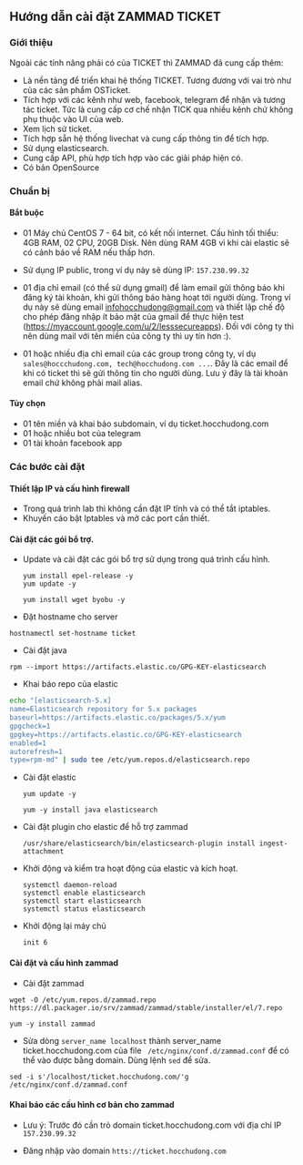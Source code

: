 ## Hướng dẫn cài đặt ZAMMAD TICKET

### Giới thiệu

Ngoài các tính năng phải có của TICKET thì ZAMMAD đã cung cấp thêm:

- Là nền tảng để triển khai hệ thống TICKET. Tương đương với vai trò như của các sản phẩm OSTicket.
- Tích hợp với các kênh như web, facebook, telegram để nhận và tương tác ticket. Tức là cung cấp cơ chế nhận TICK qua nhiều kênh chứ không phụ thuộc vào UI của web.
- Xem lịch sử ticket.
- Tích hợp sẵn hệ thống livechat và cung cấp thông tin để tích hợp.
- Sử dụng elasticsearch.
- Cung cấp API, phù hợp tích hợp vào các giải pháp hiện có.
- Có bản OpenSource

### Chuẩn bị

#### Bắt buộc
- 01 Máy chủ CentOS 7 - 64 bit, có kết nối internet.  Cấu hình tối thiểu: 4GB RAM, 02 CPU, 20GB Disk. Nên dùng RAM 4GB vì khi cài elastic sẽ có cảnh báo về RAM nếu thấp hơn.

- Sử dụng IP public, trong ví dụ này sẽ dùng IP: `157.230.99.32`

- 01 địa chỉ email (có thể sử dụng gmail) để làm email gửi thông báo khi đăng ký tài khoản, khi gửi thông báo hàng hoạt tới người dùng. Trong ví dụ này sẽ dùng email infohocchudong@gmail.com và thiết lập chế độ cho phép đăng nhập ít bảo mật của gmail để thực hiện test (https://myaccount.google.com/u/2/lesssecureapps). Đối với công ty thì nên dùng mail với tên miền của công ty thì uy tín hơn :).


- 01 hoặc nhiều địa chỉ email của các group trong công ty, ví dụ `sales@hoccchudong.com, tech@hocchudong.com ...`. Đây là các email để khi có ticket thì sẽ gửi thông tin cho người dùng. Lưu ý đây là tài khoản email chứ không phải mail alias.

#### Tùy chọn
- 01 tên miền và khai báo subdomain, ví dụ ticket.hocchudong.com
- 01 hoặc nhiều bot của telegram
- 01 tài khoản facebook app

### Các bước cài đặt

#### Thiết lập IP và cấu hình firewall

- Trong quá trình lab thì không cần đặt IP tĩnh và có thể tắt iptables.
- Khuyến cáo bật Iptables và mở các port cần thiết.


#### Cài đặt các gói bổ trợ.

- Update và cài đặt các gói bổ trợ sử dụng trong quá trình cấu hình.
	```
	yum install epel-release -y
	yum update -y

	yum install wget byobu -y
	```
	
- Đặt hostname cho server

```
hostnamectl set-hostname ticket
```	

- Cài đặt java
```
rpm --import https://artifacts.elastic.co/GPG-KEY-elasticsearch
```

- Khai báo repo của elastic

```sh
echo "[elasticsearch-5.x]
name=Elasticsearch repository for 5.x packages
baseurl=https://artifacts.elastic.co/packages/5.x/yum
gpgcheck=1
gpgkey=https://artifacts.elastic.co/GPG-KEY-elasticsearch
enabled=1
autorefresh=1
type=rpm-md" | sudo tee /etc/yum.repos.d/elasticsearch.repo
```

- Cài đặt elastic
	```
	yum update -y

	yum -y install java elasticsearch
	```

- Cài đặt plugin cho elastic để hỗ trợ zammad
	```
	/usr/share/elasticsearch/bin/elasticsearch-plugin install ingest-attachment
	```

- Khởi động và kiểm tra hoạt động của elastic và kích hoạt.
	```
	systemctl daemon-reload
	systemctl enable elasticsearch
	systemctl start elasticsearch
	systemctl status elasticsearch
	````

- Khởi động lại máy chủ

	```
	init 6
	```
	
#### Cài đặt và cấu hình zammad

- Cài đặt zammad

```
wget -O /etc/yum.repos.d/zammad.repo https://dl.packager.io/srv/zammad/zammad/stable/installer/el/7.repo

yum -y install zammad
```

- Sửa dòng `server_name localhost` thành server_name ticket.hocchudong.com của  file ` /etc/nginx/conf.d/zammad.conf` để có thể vào được bằng domain. Dùng lệnh `sed` để sửa.


```
sed -i s'/localhost/ticket.hocchudong.com/'g  /etc/nginx/conf.d/zammad.conf
```

#### Khai báo các cấu hình cơ bản cho zammad

- Lưu ý: Trước đó cần trỏ domain ticket.hocchudong.com với địa chỉ IP `157.230.99.32`

- Đăng nhập vào domain `htts://ticket.hocchudong.com`




